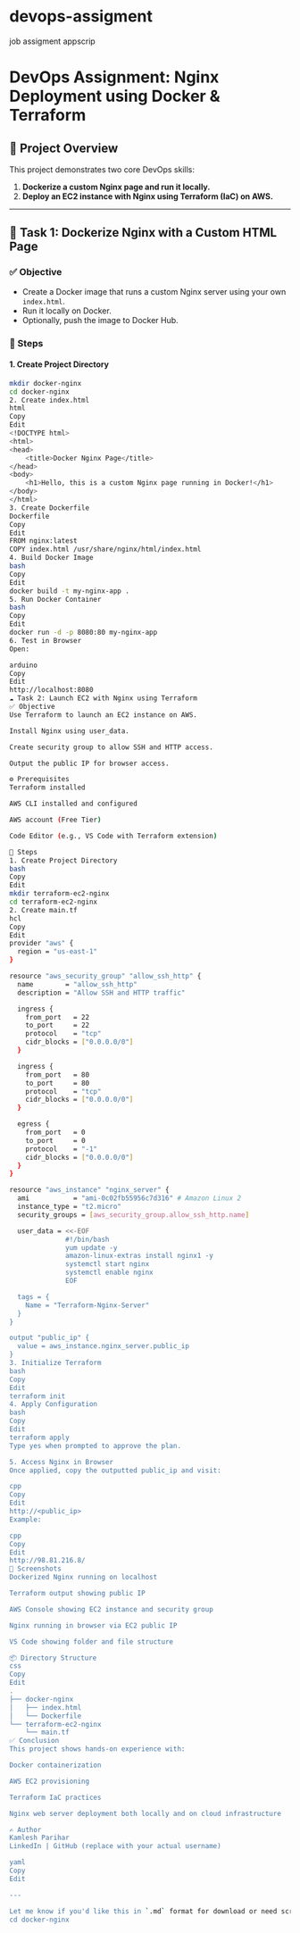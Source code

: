 # devops-assigment
job assigment appscrip

# DevOps Assignment: Nginx Deployment using Docker & Terraform

## 📁 Project Overview

This project demonstrates two core DevOps skills:

1. **Dockerize a custom Nginx page and run it locally.**
2. **Deploy an EC2 instance with Nginx using Terraform (IaC) on AWS.**

---

## 🧩 Task 1: Dockerize Nginx with a Custom HTML Page

### ✅ Objective
- Create a Docker image that runs a custom Nginx server using your own `index.html`.
- Run it locally on Docker.
- Optionally, push the image to Docker Hub.

### 📂 Steps

#### 1. Create Project Directory
```bash
mkdir docker-nginx
cd docker-nginx
2. Create index.html
html
Copy
Edit
<!DOCTYPE html>
<html>
<head>
    <title>Docker Nginx Page</title>
</head>
<body>
    <h1>Hello, this is a custom Nginx page running in Docker!</h1>
</body>
</html>
3. Create Dockerfile
Dockerfile
Copy
Edit
FROM nginx:latest
COPY index.html /usr/share/nginx/html/index.html
4. Build Docker Image
bash
Copy
Edit
docker build -t my-nginx-app .
5. Run Docker Container
bash
Copy
Edit
docker run -d -p 8080:80 my-nginx-app
6. Test in Browser
Open:

arduino
Copy
Edit
http://localhost:8080
☁️ Task 2: Launch EC2 with Nginx using Terraform
✅ Objective
Use Terraform to launch an EC2 instance on AWS.

Install Nginx using user_data.

Create security group to allow SSH and HTTP access.

Output the public IP for browser access.

⚙️ Prerequisites
Terraform installed

AWS CLI installed and configured

AWS account (Free Tier)

Code Editor (e.g., VS Code with Terraform extension)

📂 Steps
1. Create Project Directory
bash
Copy
Edit
mkdir terraform-ec2-nginx
cd terraform-ec2-nginx
2. Create main.tf
hcl
Copy
Edit
provider "aws" {
  region = "us-east-1"
}

resource "aws_security_group" "allow_ssh_http" {
  name        = "allow_ssh_http"
  description = "Allow SSH and HTTP traffic"

  ingress {
    from_port   = 22
    to_port     = 22
    protocol    = "tcp"
    cidr_blocks = ["0.0.0.0/0"]
  }

  ingress {
    from_port   = 80
    to_port     = 80
    protocol    = "tcp"
    cidr_blocks = ["0.0.0.0/0"]
  }

  egress {
    from_port   = 0
    to_port     = 0
    protocol    = "-1"
    cidr_blocks = ["0.0.0.0/0"]
  }
}

resource "aws_instance" "nginx_server" {
  ami           = "ami-0c02fb55956c7d316" # Amazon Linux 2
  instance_type = "t2.micro"
  security_groups = [aws_security_group.allow_ssh_http.name]

  user_data = <<-EOF
              #!/bin/bash
              yum update -y
              amazon-linux-extras install nginx1 -y
              systemctl start nginx
              systemctl enable nginx
              EOF

  tags = {
    Name = "Terraform-Nginx-Server"
  }
}

output "public_ip" {
  value = aws_instance.nginx_server.public_ip
}
3. Initialize Terraform
bash
Copy
Edit
terraform init
4. Apply Configuration
bash
Copy
Edit
terraform apply
Type yes when prompted to approve the plan.

5. Access Nginx in Browser
Once applied, copy the outputted public_ip and visit:

cpp
Copy
Edit
http://<public_ip>
Example:

cpp
Copy
Edit
http://98.81.216.8/
📸 Screenshots
Dockerized Nginx running on localhost

Terraform output showing public IP

AWS Console showing EC2 instance and security group

Nginx running in browser via EC2 public IP

VS Code showing folder and file structure

📦 Directory Structure
css
Copy
Edit
.
├── docker-nginx
│   ├── index.html
│   └── Dockerfile
└── terraform-ec2-nginx
    └── main.tf
✅ Conclusion
This project shows hands-on experience with:

Docker containerization

AWS EC2 provisioning

Terraform IaC practices

Nginx web server deployment both locally and on cloud infrastructure

✍️ Author
Kamlesh Parihar
LinkedIn | GitHub (replace with your actual username)

yaml
Copy
Edit

---

Let me know if you'd like this in `.md` format for download or need screenshots added to the READM
cd docker-nginx

